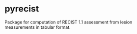 # pyrecist
Package for computation of RECIST 1.1 assessment from lesion measurements in tabular format.
